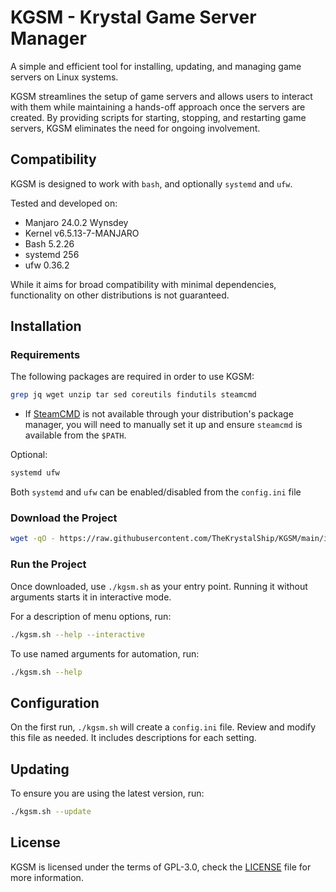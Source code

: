 # KGSM - Krystal Game Server Manager

A simple and efficient tool for installing, updating, and managing game
servers on Linux systems.

KGSM streamlines the setup of game servers and allows users to interact with them while maintaining a hands-off approach once the servers are created. By providing scripts for starting, stopping, and restarting game servers, KGSM eliminates the need for ongoing involvement.

## Compatibility

KGSM is designed to work with `bash`, and optionally `systemd` and `ufw`.

Tested and developed on:

- Manjaro 24.0.2 Wynsdey
- Kernel v6.5.13-7-MANJARO
- Bash 5.2.26
- systemd 256
- ufw 0.36.2

While it aims for broad compatibility with minimal dependencies, functionality
on other distributions is not guaranteed.

## Installation

### Requirements

The following packages are required in order to use KGSM:

```sh
grep jq wget unzip tar sed coreutils findutils steamcmd
```

- If [SteamCMD][1] is not
  available through your distribution's package manager, you will need to
  manually set it up and ensure `steamcmd` is available from the `$PATH`.

Optional:

```sh
systemd ufw
```

Both `systemd` and `ufw` can be enabled/disabled from the `config.ini` file

### Download the Project

```sh
wget -qO - https://raw.githubusercontent.com/TheKrystalShip/KGSM/main/install.sh | sh
```

### Run the Project

Once downloaded, use `./kgsm.sh` as your entry point. Running it without
arguments starts it in interactive mode.

For a description of menu options, run:

```sh
./kgsm.sh --help --interactive
```

To use named arguments for automation, run:

```sh
./kgsm.sh --help
```

## Configuration

On the first run, `./kgsm.sh` will create a `config.ini` file. Review and modify
this file as needed. It includes descriptions for each setting.

## Updating

To ensure you are using the latest version, run:

```sh
./kgsm.sh --update
```

## License

KGSM is licensed under the terms of GPL-3.0, check the [LICENSE](LICENSE) file
for more information.

[1]: https://developer.valvesoftware.com/wiki/SteamCMD
[2]: https://en.wikipedia.org/wiki/Uncomplicated_Firewall
